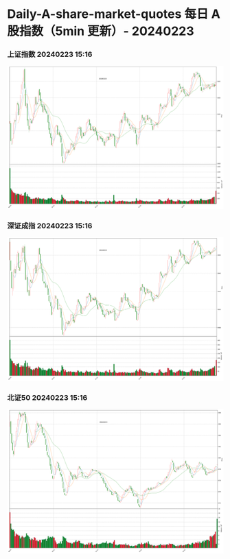 
# Daily-A-share-market-quotes 每日 A 股指数（5min 更新）- 20240223

### 上证指数 20240223 15:16
![](./fig/2024/2/20240223-sh000001.png)

### 深证成指 20240223 15:16
![](./fig/2024/2/20240223-sz399001.png)

### 北证50 20240223 15:16
![](./fig/2024/2/20240223-bj899050.png)
